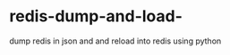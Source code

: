 redis-dump-and-load-
====================

dump redis in json and and reload into redis using python